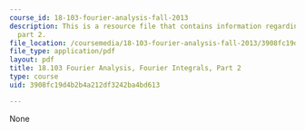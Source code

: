 ```yaml
---
course_id: 18-103-fourier-analysis-fall-2013
description: This is a resource file that contains information regarding fourier integrals
  part 2.
file_location: /coursemedia/18-103-fourier-analysis-fall-2013/3908fc19d4b2b4a212df3242ba4bd613_MIT18_103F13_fourierint2.pdf
file_type: application/pdf
layout: pdf
title: 18.103 Fourier Analysis, Fourier Integrals, Part 2
type: course
uid: 3908fc19d4b2b4a212df3242ba4bd613

---
```

None